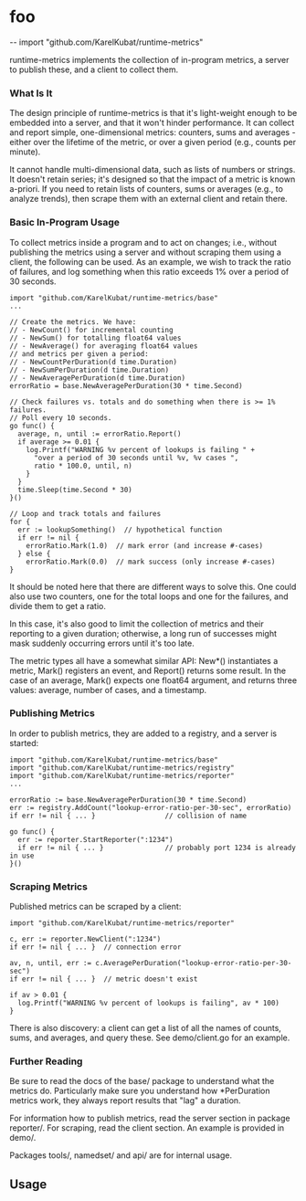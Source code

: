 # foo
--
    import "github.com/KarelKubat/runtime-metrics"

runtime-metrics implements the collection of in-program metrics, a server to
publish these, and a client to collect them.


### What Is It

The design principle of runtime-metrics is that it's light-weight enough to be
embedded into a server, and that it won't hinder performance. It can collect and
report simple, one-dimensional metrics: counters, sums and averages - either
over the lifetime of the metric, or over a given period (e.g., counts per
minute).

It cannot handle multi-dimensional data, such as lists of numbers or strings. It
doesn't retain series; it's designed so that the impact of a metric is known
a-priori. If you need to retain lists of counters, sums or averages (e.g., to
analyze trends), then scrape them with an external client and retain there.


### Basic In-Program Usage

To collect metrics inside a program and to act on changes; i.e., without
publishing the metrics using a server and without scraping them using a client,
the following can be used. As an example, we wish to track the ratio of
failures, and log something when this ratio exceeds 1% over a period of 30
seconds.

    import "github.com/KarelKubat/runtime-metrics/base"
    ...

    // Create the metrics. We have:
    // - NewCount() for incremental counting
    // - NewSum() for totalling float64 values
    // - NewAverage() for averaging float64 values
    // and metrics per given a period:
    // - NewCountPerDuration(d time.Duration)
    // - NewSumPerDuration(d time.Duration)
    // - NewAveragePerDuration(d time.Duration)
    errorRatio = base.NewAveragePerDuration(30 * time.Second)

    // Check failures vs. totals and do something when there is >= 1% failures.
    // Poll every 10 seconds.
    go func() {
      average, n, until := errorRatio.Report()
      if average >= 0.01 {
        log.Printf("WARNING %v percent of lookups is failing " +
          "over a period of 30 seconds until %v, %v cases ",
          ratio * 100.0, until, n)
        }
      }
      time.Sleep(time.Second * 30)
    }()

    // Loop and track totals and failures
    for {
      err := lookupSomething()  // hypothetical function
      if err != nil {
        errorRatio.Mark(1.0)  // mark error (and increase #-cases)
      } else {
        errorRatio.Mark(0.0)  // mark success (only increase #-cases)
    }

It should be noted here that there are different ways to solve this. One could
also use two counters, one for the total loops and one for the failures, and
divide them to get a ratio.

In this case, it's also good to limit the collection of metrics and their
reporting to a given duration; otherwise, a long run of successes might mask
suddenly occurring errors until it's too late.

The metric types all have a somewhat similar API: New*() instantiates a metric,
Mark() registers an event, and Report() returns some result. In the case of an
average, Mark() expects one float64 argument, and returns three values: average,
number of cases, and a timestamp.


### Publishing Metrics

In order to publish metrics, they are added to a registry, and a server is
started:

    import "github.com/KarelKubat/runtime-metrics/base"
    import "github.com/KarelKubat/runtime-metrics/registry"
    import "github.com/KarelKubat/runtime-metrics/reporter"
    ...

    errorRatio := base.NewAveragePerDuration(30 * time.Second)
    err := registry.AddCount("lookup-error-ratio-per-30-sec", errorRatio)
    if err != nil { ... }                 // collision of name

    go func() {
      err := reporter.StartReporter(":1234")
      if err != nil { ... }               // probably port 1234 is already in use
    }()


### Scraping Metrics

Published metrics can be scraped by a client:

    import "github.com/KarelKubat/runtime-metrics/reporter"

    c, err := reporter.NewClient(":1234")
    if err != nil { ... }  // connection error

    av, n, until, err := c.AveragePerDuration("lookup-error-ratio-per-30-sec")
    if err != nil { ... }  // metric doesn't exist

    if av > 0.01 {
      log.Printf("WARNING %v percent of lookups is failing", av * 100)
    }

There is also discovery: a client can get a list of all the names of counts,
sums, and averages, and query these. See demo/client.go for an example.


### Further Reading

Be sure to read the docs of the base/ package to understand what the metrics do.
Particularly make sure you understand how *PerDuration metrics work, they always
report results that "lag" a duration.

For information how to publish metrics, read the server section in package
reporter/. For scraping, read the client section. An example is provided in
demo/.

Packages tools/, namedset/ and api/ are for internal usage.

## Usage
